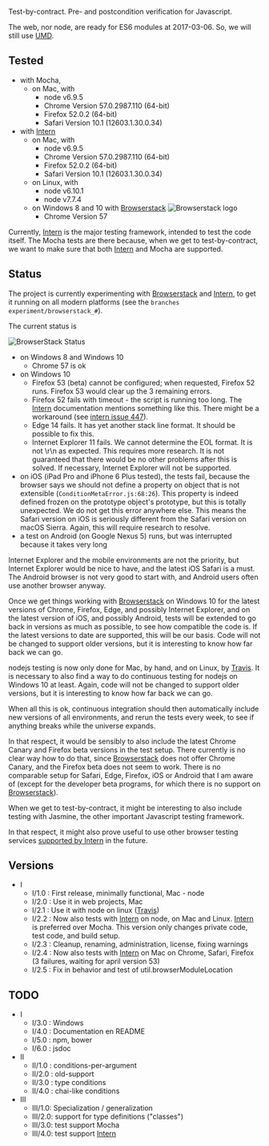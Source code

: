 Test-by-contract. Pre- and postcondition verification for Javascript.

The web, nor node, are ready for ES6 modules at 2017-03-06.
So, we will still use [UMD].

Tested
------

* with Mocha,
  * on Mac, with
    * node v6.9.5
    * Chrome Version 57.0.2987.110 (64-bit)
    * Firefox 52.0.2 (64-bit)
    * Safari Version 10.1 (12603.1.30.0.34)
* with [Intern]
  * on Mac, with
    * node v6.9.5
    * Chrome Version 57.0.2987.110 (64-bit)
    * Firefox 52.0.2 (64-bit)
    * Safari Version 10.1 (12603.1.30.0.34)
  * on Linux, with
    * node v6.10.1
    * node v7.7.4
  * on Windows 8 and 10 with [Browserstack] ![Browserstack logo]
    * Chrome Version 57

Currently, [Intern] is the major testing framework, intended to test the code itself.
The Mocha tests are there because, when we get to test-by-contract, we want to make sure that both [Intern] and
Mocha are supported.


Status
------

The project is currently experimenting with [Browserstack] and [Intern], to get it running on all modern platforms
(see the `branches experiment/browserstack_#`). 

The current status is

![BrowserStack Status]

* on Windows 8 and Windows 10
  * Chrome 57 is ok
* on Windows 10
  * Firefox 53 (beta) cannot be configured; when requested, Firefox 52 runs. Firefox 53 would clear up the 3 
    remaining errors.
  * Firefox 52 fails with timeout - the script is running too long. The [Intern] documentation mentions something 
    like this. There might be a workaround (see [intern issue 447]).
  * Edge 14 fails. It has yet another stack line format. It should be possible to fix this.
  * Internet Explorer 11 fails. We cannot determine the EOL format. It is not \r\n as expected. This requires more
    research. It is not guaranteed that there would be no other problems after this is solved. If necessary,
    Internet Explorer will not be supported.
* on iOS (iPad Pro and iPhone 6 Plus tested), the tests fail, because the browser says we should not
  define a property on object that is not extensible (`ConditionMetaError.js:68:26`). This property is indeed defined
  frozen on the prototype object's prototype, but this is totally unexpected. We do not get this error anywhere else.
  This means the Safari version on iOS is seriously different from the Safari version on macOS Sierra. Again,
  this will require research to resolve.
* a test on Android (on Google Nexus 5) runs, but was interrupted because it takes very long

Internet Explorer and the mobile environments are not the priority, but Internet Explorer would be nice to have,
and the latest iOS Safari is a must. The Android browser is not very good to start with, and Android users often
use another browser anyway.

Once we get things working with [Browserstack] on Windows 10 for the latest versions of Chrome, Firefox, Edge,
and possibly Internet Explorer, and on the latest version of iOS, and possibly Android, tests will be extended to
go back in versions as much as possible, to see how compatible the code is. If the latest versions to date are
supported, this will be our basis. Code will not be changed to support older versions, but it is interesting to
know how far back we can go.

nodejs testing is now only done for Mac, by hand, and on Linux, by [Travis]. It is necessary to also find a way to
do continuous testing for nodejs on Windows 10 at least. Again, code will not be changed to support older versions, 
but it is interesting to know how far back we can go.
 
When all this is ok, continuous integration should then automatically include new versions of all environments,
and rerun the tests every week, to see if anything breaks while the universe expands.

In that respect, it would be sensibly to also include the latest Chrome Canary and Firefox beta versions in the
test setup. There currently is no clear way how to do that, since [Browserstack] does not offer Chrome Canary, and 
the Firefox beta does not seem to work. There is no comparable setup for Safari, Edge, Firefox, iOS or Android that
I am aware of (except for the developer beta programs, for which there is no support on [Browserstack]).

When we get to test-by-contract, it might be interesting to also include testing with Jasmine, the other important
Javascript testing framework.

In that respect, it might also prove useful to use other browser testing services [supported by Intern] in the future.


Versions
--------

* I
  * I/1.0  : First release, minimally functional, Mac - node
  * I/2.0  : Use it in web projects, Mac
  * I/2.1  : Use it with node on linux ([Travis])
  * I/2.2  : Now also tests with [Intern] on node, on Mac and Linux.
             [Intern] is preferred over Mocha. This version only changes private code,
             test code, and build setup.
  * I/2.3  : Cleanup, renaming, administration, license, fixing warnings
  * I/2.4  : Now also tests with [Intern] on Mac on Chrome, Safari, 
             Firefox (3 failures, waiting for april version 53)
  * I/2.5  : Fix in behavior and test of util.browserModuleLocation



TODO
----

* I
  * I/3.0  : Windows
  * I/4.0  : Documentation en README
  * I/5.0  : npm, bower
  * I/6.0  : jsdoc
* II
  * II/1.0 : conditions-per-argument
  * II/2.0 : old-support
  * II/3.0 : type conditions
  * II/4.0 : chai-like conditions
* III
  * III/1.0: Specialization / generalization
  * III/2.0: support for type definitions ("classes")
  * III/3.0: test support Mocha
  * III/4.0: test support [Intern]
  

  
  
[UMD]: http://davidbcalhoun.com/2014/what-is-amd-commonjs-and-umd/
[Travis]: https://travis-ci.org
[intern issue 447]: https://github.com/theintern/intern/issues/477
[Intern]: https://theintern.github.io
[Browserstack]: https://www.browserstack.com/
[supported by Intern]: https://theintern.github.io/intern/#hosted-selenium
[Browserstack logo]: https://www.browserstack.com/images/mail/browserstack-logo-footer.png
[BrowserStack Status]: https://www.browserstack.com/automate/badge.svg?badge_key=aEZaaFphdUw4L0p1Wk1RZHRhdGk5OEFlYmlsVlVtWDgwb2JTT1R2WnRBST0tLWVaamdQdWszYzFwbXNad2Mrd1JuaFE9PQ==--02f4bb9220a2c3ad513a12c26c9a45345584f230
